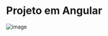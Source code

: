 # Projeto em Angular

![image](https://github.com/EvS444/bills-to-pay/assets/63565495/71e6e53e-c836-4dde-af6b-89e40fe74efa)

